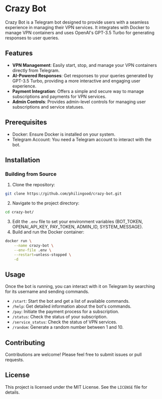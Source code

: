 # Crazy Bot

Crazy Bot is a Telegram bot designed to provide users with a seamless experience in managing their VPN services. It integrates with Docker to manage VPN containers and uses OpenAI's GPT-3.5 Turbo for generating responses to user queries.

## Features
- **VPN Management**: Easily start, stop, and manage your VPN containers directly from Telegram.
- **AI-Powered Responses**: Get responses to your queries generated by GPT-3.5 Turbo, providing a more interactive and engaging user experience.
- **Payment Integration**: Offers a simple and secure way to manage subscriptions and payments for VPN services.
- **Admin Controls**: Provides admin-level controls for managing user subscriptions and service statuses.

## Prerequisites

- Docker: Ensure Docker is installed on your system.
- Telegram Account: You need a Telegram account to interact with the bot.

## Installation

### Building from Source

1. Clone the repository:
```bash
git clone https://github.com/philingood/crazy-bot.git
```

2. Navigate to the project directory:
```bash
cd crazy-bot/
```

3. Edit the `.env` file to set your environment variables (BOT_TOKEN, OPENAI_API_KEY, PAY_TOKEN, ADMIN_ID, SYSTEM_MESSAGE).
4. Build and run the Docker container:
```bash
docker run \
    --name crazy-bot \
    --env-file .env \
    --restart=unless-stopped \
    -d
```

## Usage

Once the bot is running, you can interact with it on Telegram by searching for its username and sending commands.

- `/start`: Start the bot and get a list of available commands.
- `/help`: Get detailed information about the bot's commands.
- `/pay`: Initiate the payment process for a subscription.
- `/status`: Check the status of your subscription.
- `/service_status`: Check the status of VPN services.
- `/random`: Generate a random number between 1 and 10.

## Contributing

Contributions are welcome! Please feel free to submit issues or pull requests.

## License

This project is licensed under the MIT License. See the `LICENSE` file for details.
